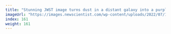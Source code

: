```yaml
---
title: "Stunning JWST image turns dust in a distant galaxy into a purple swirl"
imageUrl: "https://images.newscientist.com/wp-content/uploads/2022/07/19144341/SEI_115370440.jpg?width=600"
index: 161
weight: 161
---
```

